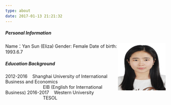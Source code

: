 ```yaml
---
type: about
date: 2017-01-13 21:21:32
---
```


##### Personal Information
<img src="./sun.jpg" width = "150" height = "150" align=right />
Name：Yan Sun (Eliza)
Gender: Female
Date of birth: 1993.6.7
 
##### Education Background
 
2012-2016&nbsp;&nbsp;&nbsp;&nbsp;Shanghai University of International Business and Economics  
&nbsp;&nbsp;&nbsp;&nbsp;&nbsp;&nbsp;&nbsp;&nbsp;&nbsp;&nbsp;&nbsp;&nbsp;&nbsp;&nbsp;&nbsp;&nbsp;&nbsp;&nbsp;&nbsp;&nbsp;&nbsp;&nbsp;&nbsp;&nbsp;&nbsp;&nbsp;&nbsp;&nbsp;&nbsp;&nbsp;EIB (English for International Business)
2016-2017&nbsp;&nbsp;&nbsp;&nbsp;Western University
&nbsp;&nbsp;&nbsp;&nbsp;&nbsp;&nbsp;&nbsp;&nbsp;&nbsp;&nbsp;&nbsp;&nbsp;&nbsp;&nbsp;&nbsp;&nbsp;&nbsp;&nbsp;&nbsp;&nbsp;&nbsp;&nbsp;&nbsp;&nbsp;&nbsp;&nbsp;&nbsp;&nbsp;&nbsp;&nbsp;TESOL
